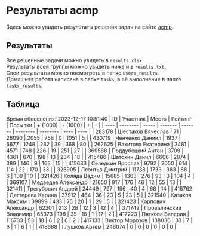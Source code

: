 # Результаты acmp
Здесь можно увидеть результаты решения задач на сайте [acmp](https://acmp.ru). 

## Результаты
Все решенные задачи можно увидеть в `results.xlsx`.  
Результаты всей группы можно увидеть ниже и в `results.txt`.  
Свои результаты можно посмотреть в папке `users_results`.  
Домашняя работа написана в папке `tasks`, а её выполнение в папке `tasks_results`.

## Таблица
Время обновления: 2023-12-17 10:51:40
| ID   | Участник | Место | Рейтинг | Посылки | + (1000) | - (1000) | +    | -    |
| ---- | -------- | ----- | ------- | ------- | -------- | -------- | ---- | ---- |
| 263178 | Шестаков Вячеслав | 71 | 26090 | 2055 | 758 | 0 | 1051 | 5 |
| 430719 | Ченченко Даниил | 1937 | 6677 | 1248 | 282 | 39 | 368 | 80 |
| 262625 | Вахитова Екатерина | 3481 | 4571 | 748 | 226 | 19 | 251 | 27 |
| 369588 | Поддубецкий Антон | 3709 | 4361 | 670 | 198 | 13 | 234 | 18 |
| 415486 | Шатохин Данил | 6606 | 2874 | 389 | 146 | 9 | 163 | 15 |
| 415633 | Селедкин Ярослав | 9792 | 2050 | 614 | 114 | 22 | 170 | 33 |
| 328905 | Леонтьв Дмитрий | 11738 | 1733 | 363 | 88 | 6 | 109 | 10 |
| 321426 | Коляда Вадим | 15685 | 1303 | 276 | 93 | 3 | 104 | 4 |
| 369107 | Медведев Александр | 21650 | 917 | 176 | 46 | 12 | 55 | 13 |
| 321411 | Трегубович Андрей | 24449 | 797 | 196 | 40 | 4 | 68 | 14 |
| 416762 | Дегтерева Карина | 37912 | 464 | 36 | 23 | 5 | 23 | 5 |
| 321540 | Казаков Максим | 39899 | 433 | 76 | 20 | 1 | 29 | 5 |
| 321423 | Карпович Александр | 62301 | 213 | 28 | 12 | 3 | 12 | 4 |
| 371742 | Провалинский Владимир | 65373 | 196 | 35 | 16 | 1 | 17 | 2 |
| 417223 | Пяткова Валерия | 116733 | 53 | 18 | 6 | 2 | 6 | 2 |
| 417133 | Виктор Морозов | 138036 | 33 | 7 | 6 | 1 | 6 | 1 |
| 418688 | Глушков Артём | 246074 | 0 | 0 | 0 | 0 | 0 | 0 |
